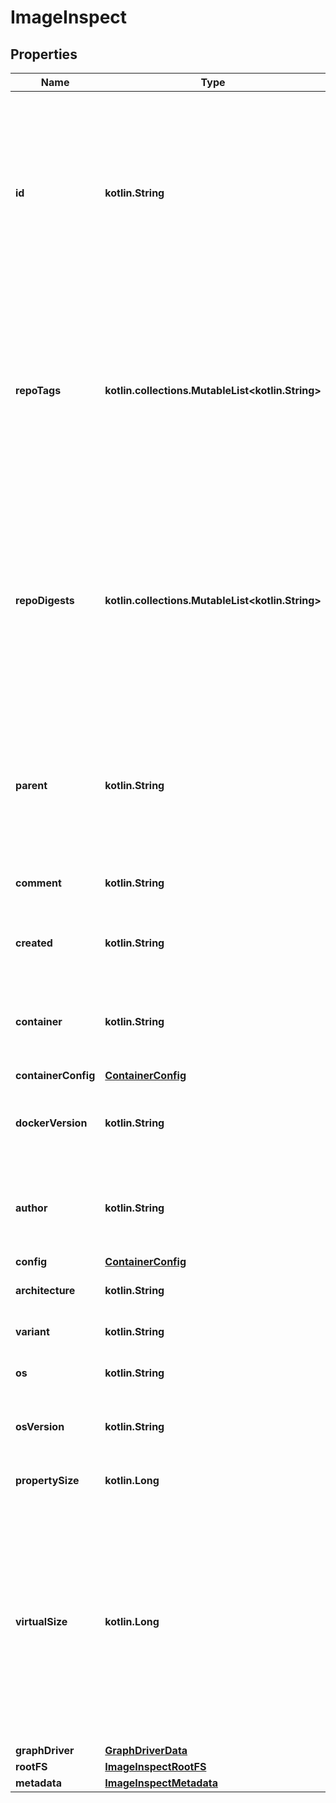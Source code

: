 
# ImageInspect

## Properties
Name | Type | Description | Notes
------------ | ------------- | ------------- | -------------
**id** | **kotlin.String** | ID is the content-addressable ID of an image.  This identifier is a content-addressable digest calculated from the image&#39;s configuration (which includes the digests of layers used by the image).  Note that this digest differs from the &#x60;RepoDigests&#x60; below, which holds digests of image manifests that reference the image.  |  [optional]
**repoTags** | **kotlin.collections.MutableList&lt;kotlin.String&gt;** | List of image names/tags in the local image cache that reference this image.  Multiple image tags can refer to the same image, and this list may be empty if no tags reference the image, in which case the image is \&quot;untagged\&quot;, in which case it can still be referenced by its ID.  |  [optional]
**repoDigests** | **kotlin.collections.MutableList&lt;kotlin.String&gt;** | List of content-addressable digests of locally available image manifests that the image is referenced from. Multiple manifests can refer to the same image.  These digests are usually only available if the image was either pulled from a registry, or if the image was pushed to a registry, which is when the manifest is generated and its digest calculated.  |  [optional]
**parent** | **kotlin.String** | ID of the parent image.  Depending on how the image was created, this field may be empty and is only set for images that were built/created locally. This field is empty if the image was pulled from an image registry.  |  [optional]
**comment** | **kotlin.String** | Optional message that was set when committing or importing the image.  |  [optional]
**created** | **kotlin.String** | Date and time at which the image was created, formatted in [RFC 3339](https://www.ietf.org/rfc/rfc3339.txt) format with nano-seconds.  |  [optional]
**container** | **kotlin.String** | The ID of the container that was used to create the image.  Depending on how the image was created, this field may be empty.  |  [optional]
**containerConfig** | [**ContainerConfig**](ContainerConfig.md) |  |  [optional]
**dockerVersion** | **kotlin.String** | The version of Docker that was used to build the image.  Depending on how the image was created, this field may be empty.  |  [optional]
**author** | **kotlin.String** | Name of the author that was specified when committing the image, or as specified through MAINTAINER (deprecated) in the Dockerfile.  |  [optional]
**config** | [**ContainerConfig**](ContainerConfig.md) |  |  [optional]
**architecture** | **kotlin.String** | Hardware CPU architecture that the image runs on.  |  [optional]
**variant** | **kotlin.String** | CPU architecture variant (presently ARM-only).  |  [optional]
**os** | **kotlin.String** | Operating System the image is built to run on.  |  [optional]
**osVersion** | **kotlin.String** | Operating System version the image is built to run on (especially for Windows).  |  [optional]
**propertySize** | **kotlin.Long** | Total size of the image including all layers it is composed of.  |  [optional]
**virtualSize** | **kotlin.Long** | Total size of the image including all layers it is composed of.  In versions of Docker before v1.10, this field was calculated from the image itself and all of its parent images. Docker v1.10 and up store images self-contained, and no longer use a parent-chain, making this field an equivalent of the Size field.  This field is kept for backward compatibility, but may be removed in a future version of the API.  |  [optional]
**graphDriver** | [**GraphDriverData**](GraphDriverData.md) |  |  [optional]
**rootFS** | [**ImageInspectRootFS**](ImageInspectRootFS.md) |  |  [optional]
**metadata** | [**ImageInspectMetadata**](ImageInspectMetadata.md) |  |  [optional]



